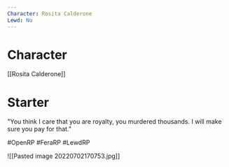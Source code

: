 ```yaml
---
Character: Rosita Calderone
Lewd: No 
---
```

# Character
[[Rosita Calderone]]

# Starter
"You think I care that you are royalty, you murdered thousands. I will make sure you pay for that."

#OpenRP #FeraRP #LewdRP 

![[Pasted image 20220702170753.jpg]]
  

